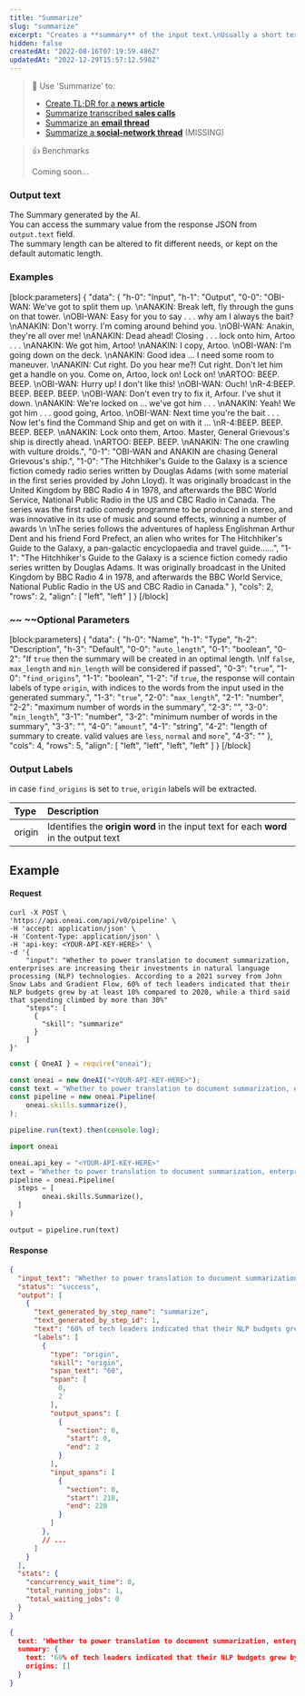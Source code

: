 ```yaml
---
title: "Summarize"
slug: "summarize"
excerpt: "Creates a **summary** of the input text.\nUsually a short text containing the most important information from a longer input text (e.g summarize an article/conversation).\nGenerates a new output."
hidden: false
createdAt: "2022-08-16T07:19:59.486Z"
updatedAt: "2022-12-29T15:57:12.598Z"
---
```

> 📘 Use 'Summarize' to:
> 
> - [Create TL;DR for a **news article**](https://studio.oneai.com/?pipeline=jbfy3F)
> - [Summarize transcribed **sales calls**](https://studio.oneai.com/?pipeline=AIa79i)
> - [Summarize an **email thread**](https://studio.oneai.com/?pipeline=bFfOWf)
> - [Summarize a **social-network thread**](https://studio.oneai.com/?missing_link) (MISSING)

> 👍 Benchmarks
> 
> Coming soon...

### Output text

The Summary generated by the AI.  
You can access the summary value from the response JSON from `output.text` field.  
The summary length can be altered to fit different needs, or kept on the default automatic length.

### Examples

[block:parameters]
{
  "data": {
    "h-0": "Input",
    "h-1": "Output",
    "0-0": "OBI-WAN: We've got to split them up.  \nANAKIN: Break left, fly through the guns on that tower.  \nOBI-WAN: Easy for you to say . . . why am I always the bait?  \nANAKIN: Don't worry. I'm coming around behind you.  \nOBI-WAN: Anakin, they're all over me!  \nANAKIN: Dead ahead! Closing . . . lock onto him, Artoo . . .  \nANAKIN: We got him, Artoo!  \nANAKIN: I copy, Artoo.  \nOBI-WAN: I'm going down on the deck.  \nANAKIN: Good idea ... I need some room to maneuver.  \nANAKIN: Cut right. Do you hear me?! Cut right. Don't let him get a handle on you. Come on, Artoo, lock on! Lock on!  \nARTOO: BEEP. BEEP.  \nOBI-WAN: Hurry up! I don't like this!  \nOBI-WAN: Ouch!  \nR-4:BEEP. BEEP. BEEP. BEEP.  \nOBI-WAN: Don't even try to fix it, Arfour. I've shut it down.  \nANAKIN: We're locked on ... we've got him . . .  \nANAKIN: Yeah! We got him . . . good going, Artoo.  \nOBI-WAN: Next time you're the bait . . . Now let's find the Command Ship and get on with it ...  \nR-4:BEEP. BEEP. BEEP. BEEP.  \nANAKIN: Lock onto them, Artoo. Master, General Grievous's ship is directly ahead.  \nARTOO: BEEP. BEEP.  \nANAKIN: The one crawling with vulture droids.",
    "0-1": "OBI-WAN and ANAKIN are chasing General Grievous's ship.",
    "1-0": "The Hitchhiker's Guide to the Galaxy is a science fiction comedy radio series written by Douglas Adams (with some material in the first series provided by John Lloyd). It was originally broadcast in the United Kingdom by BBC Radio 4 in 1978, and afterwards the BBC World Service, National Public Radio in the US and CBC Radio in Canada. The series was the first radio comedy programme to be produced in stereo, and was innovative in its use of music and sound effects, winning a number of awards  \n  \nThe series follows the adventures of hapless Englishman Arthur Dent and his friend Ford Prefect, an alien who writes for The Hitchhiker's Guide to the Galaxy, a pan-galactic encyclopaedia and travel guide......",
    "1-1": "The Hitchhiker's Guide to the Galaxy is a science fiction comedy radio series written by Douglas Adams. It was originally broadcast in the United Kingdom by BBC Radio 4 in 1978, and afterwards the BBC World Service, National Public Radio in the US and CBC Radio in Canada."
  },
  "cols": 2,
  "rows": 2,
  "align": [
    "left",
    "left"
  ]
}
[/block]

### \~~ \~~Optional Parameters

[block:parameters]
{
  "data": {
    "h-0": "Name",
    "h-1": "Type",
    "h-2": "Description",
    "h-3": "Default",
    "0-0": "`auto_length`",
    "0-1": "boolean",
    "0-2": "If `true` then the summary will be created in an optimal length.  \nIf `false`, `max_length` and `min_length` will be considered if passed",
    "0-3": "`true`",
    "1-0": "`find_origins`",
    "1-1": "boolean",
    "1-2": "if `true`, the response will contain labels of type `origin`, with indices to the words from the input used in the generated summary.",
    "1-3": "`true`",
    "2-0": "`max_length`",
    "2-1": "number",
    "2-2": "maximum number of words in the summary",
    "2-3": "",
    "3-0": "`min_length`",
    "3-1": "number",
    "3-2": "minimum number of words in the summary",
    "3-3": "",
    "4-0": "`amount`",
    "4-1": "string",
    "4-2": "length of summary to create. valid values are `less`, `normal` and `more`",
    "4-3": ""
  },
  "cols": 4,
  "rows": 5,
  "align": [
    "left",
    "left",
    "left",
    "left"
  ]
}
[/block]

### Output Labels

in case `find_origins` is set to `true`, `origin` labels will be extracted.

| Type   | Description                                                                           |
| :----- | :------------------------------------------------------------------------------------ |
| origin | Identifies the **origin word** in the input text for each **word** in the output text |

## Example

#### Request

```curl
curl -X POST \
'https://api.oneai.com/api/v0/pipeline' \
-H 'accept: application/json' \
-H 'Content-Type: application/json' \
-H 'api-key: <YOUR-API-KEY-HERE>' \
-d '{
    "input": "Whether to power translation to document summarization, enterprises are increasing their investments in natural language processing (NLP) technologies. According to a 2021 survey from John Snow Labs and Gradient Flow, 60% of tech leaders indicated that their NLP budgets grew by at least 10% compared to 2020, while a third said that spending climbed by more than 30%"
    "steps": [
      {
        "skill": "summarize"
      }   
    ]
}'
```
```javascript Node.js
const { OneAI } = require("oneai");

const oneai = new OneAI("<YOUR-API-KEY-HERE>");
const text = "Whether to power translation to document summarization, enterprises are increasing their investments in natural language processing (NLP) technologies. According to a 2021 survey from John Snow Labs and Gradient Flow, 60% of tech leaders indicated that their NLP budgets grew by at least 10% compared to 2020, while a third said that spending climbed by more than 30%";
const pipeline = new oneai.Pipeline(
	oneai.skills.summarize(),
);

pipeline.run(text).then(console.log);
```
```python
import oneai

oneai.api_key = "<YOUR-API-KEY-HERE>"
text = "Whether to power translation to document summarization, enterprises are increasing their investments in natural language processing (NLP) technologies. According to a 2021 survey from John Snow Labs and Gradient Flow, 60% of tech leaders indicated that their NLP budgets grew by at least 10% compared to 2020, while a third said that spending climbed by more than 30%"
pipeline = oneai.Pipeline(
  steps = [
		oneai.skills.Summarize(),
  ]
)

output = pipeline.run(text)
```



#### Response

```json JSON Response
{
  "input_text": "Whether to power translation to document summarization, enterprises are increasing their investments in natural language processing (NLP) technologies. According to a 2021 survey from John Snow Labs and Gradient Flow, 60% of tech leaders indicated that their NLP budgets grew by at least 10% compared to 2020, while a third said that spending climbed by more than 30%",
  "status": "success",
  "output": [
    {
      "text_generated_by_step_name": "summarize",
      "text_generated_by_step_id": 1,
      "text": "60% of tech leaders indicated that their NLP budgets grew by at least 10% compared to 2020. A third said that spending climbed by more than 30%.",
      "labels": [
        {
          "type": "origin",
          "skill": "origin",
          "span_text": "60",
          "span": [
            0,
            2
          ],
          "output_spans": [
            {
              "section": 0,
              "start": 0,
              "end": 2
            }
          ],
          "input_spans": [
            {
              "section": 0,
              "start": 218,
              "end": 220
            }
          ]
        },
        // ...
      ]
    }
  ],
  "stats": {
    "concurrency_wait_time": 0,
    "total_running_jobs": 1,
    "total_waiting_jobs": 0
  }
}
```
```json SDKs Response
{
  text: 'Whether to power translation to document summarization, enterprises are increasing their investments in natural language processing (NLP) technologies. According to a 2021 survey from John Snow Labs and Gradient Flow, 60% of tech leaders indicated that their NLP budgets grew by at least 10% compared to 2020, while a third said that spending climbed by more than 30%',
  summary: {
    text: '60% of tech leaders indicated that their NLP budgets grew by at least 10% compared to 2020. A third said that spending climbed by more than 30%.',
    origins: []
  }
}
```
